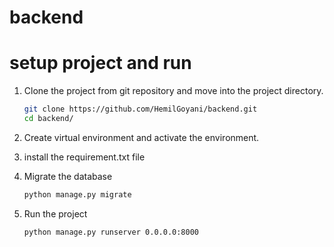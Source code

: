 # backend

# setup project and run


1. Clone the project from git repository and move into the project directory.

    ```sh
    git clone https://github.com/HemilGoyani/backend.git
    cd backend/
    ```
   
2. Create virtual environment and activate the environment.

3. install the requirement.txt file

4. Migrate the database

    ``` sh
    python manage.py migrate
    
    ```
5. Run the project
    ```sh
    python manage.py runserver 0.0.0.0:8000

    ```
